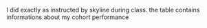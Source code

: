 I did exactly as instructed by skyline during class. the table contains informations about my cohort performance